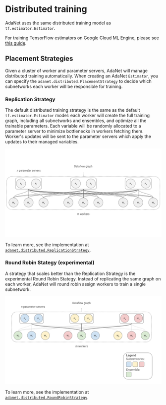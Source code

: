 # Distributed training



AdaNet uses the same distributed training model as `tf.estimator.Estimator`.

For training TensorFlow estimators on Google Cloud ML Engine, please see
[this guide](https://cloud.google.com/blog/products/gcp/easy-distributed-training-with-tensorflow-using-tfestimatortrain-and-evaluate-on-cloud-ml-engine).


## Placement Strategies

Given a cluster of worker and parameter servers, AdaNet will manage distributed
training automatically. When creating an AdaNet `Estimator`, you can specify the
`adanet.distributed.PlacementStrategy` to decide which subnetworks each worker
will be responsible for training.

### Replication Strategy

The default distributed training strategy is the same as the default
`tf.estimator.Estimator` model: each worker will create the full training graph,
including all subnetworks and ensembles, and optimize all the trainable
parameters. Each variable will be randomly allocated to a parameter server to
minimize bottlenecks in workers fetching them. Worker's updates will be sent to
the parameter servers which apply the updates to their managed variables.

![Replication strategy](./assets/replication_strategy.svg)

To learn more, see the implementation at
[`adanet.distributed.ReplicationStrategy`](https://adanet.readthedocs.io/en/latest/adanet.distributed.html#replicationstrategy).

### Round Robin Stategy (experimental)

A strategy that scales better than the Replication Strategy is the experimental
Round Robin Stategy. Instead of replicating the same graph on each worker,
AdaNet will round robin assign workers to train a single subnetwork.

![Round robin strategy](./assets/round_robin.svg)

To learn more, see the implementation at
[`adanet.distributed.RoundRobinStrategy`](https://adanet.readthedocs.io/en/latest/adanet.distributed.html#roundrobinstrategy).

<link rel="stylesheet" href="https://cdn.jsdelivr.net/npm/katex@0.10.1/dist/katex.min.css" integrity="sha384-dbVIfZGuN1Yq7/1Ocstc1lUEm+AT+/rCkibIcC/OmWo5f0EA48Vf8CytHzGrSwbQ" crossorigin="anonymous">
<script defer src="https://cdn.jsdelivr.net/npm/katex@0.10.1/dist/katex.min.js" integrity="sha384-2BKqo+exmr9su6dir+qCw08N2ZKRucY4PrGQPPWU1A7FtlCGjmEGFqXCv5nyM5Ij" crossorigin="anonymous"></script>
<script defer src="https://cdn.jsdelivr.net/npm/katex@0.10.1/dist/contrib/auto-render.min.js" integrity="sha384-kWPLUVMOks5AQFrykwIup5lo0m3iMkkHrD0uJ4H5cjeGihAutqP0yW0J6dpFiVkI" crossorigin="anonymous"></script>
<script>
    document.addEventListener("DOMContentLoaded", function() {
        renderMathInElement(document.body, {
            delimiters: [
                {left: "$$", right: "$$", display: true},
                {left: "$", right: "$", display: false},
            ]
        });
    });
</script>